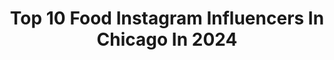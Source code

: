 ---
title: Top 10 Food Instagram Influencers In Chicago In 2024
description: >-
  Find top food Instagram influencers in Chicago in 2024. Most popular hashtags: #chicagofood #chicago #chicagofoodie #chicagofoodauthority.
platform: Instagram
hits: 293
text_top: Discover the best Instagram profiles on inBeat.
text_bottom: inBeat aggregates 293 Instagram influencers like this in Chicago, United States for you to contact.
profiles:
  - username: "emmierosenblum"
    fullname: >-
      Emmie
    bio: >-
      Family + hair + fashion + food Chicago | NY 💌
    location: "United States"
    followers: 22707
    engagement: 221
    commentsToLikes: 0.034612
    id: ck5cishuntaci0i117n2a9el5
    verified: false
    hashtags: "#photography, #fashion, #flowers, #lux"
  - username: "cai.eats.chi"
    fullname: >-
      Cailynn | Food, Travel, Lifestyle
    bio: >-
      Helping you discover your new favorite spots💕 📍Chicago (mostly) TikTok: cai.eats.chi (32k) 💌cai.eats.chi@gmail.com
    location: "United States"
    followers: 28595
    engagement: 516
    commentsToLikes: 0.105352
    id: clivw7y1o3v2t0j0848hsps3y
    verified: false
    hashtags: "#foodie, #chicagogram, #chicagobucketlist, #ootd"
  - username: "aangelaguilarr"
    fullname: >-
      Angel Aguilar
    bio: >-
      - Chicago IL | El Paso TX | tiktok @ helloangeel - social media coordinator & content creator + lifestyle & foodie 📩 angelaguilartx@gmail.com
    location: "United States"
    followers: 10567
    engagement: 3325
    commentsToLikes: 0.062390
    id: cky1amjkcf93c0j23v4k9s45s
    verified: false
    hashtags: "#relatable, #infatuationchi, #eaaats, #comedy"
  - username: "dinedolls"
    fullname: >-
      The Dine Dolls🍽
    bio: >-
      "These sweatpants are all that fit me right now." 💋🤭👯‍♀️👯‍♀️ 🍽:NYC // LA // CHI 💌: DM, tag us, #dinedolls 📬: dinedolls1@gmail.com
    location: "United States"
    followers: 30983
    engagement: 179
    commentsToLikes: 0.025475
    id: ck15ro42h8vdc0i190niczhwo
    verified: false
    hashtags: "#seafood, #bread, #foodporn, #summer"
  - username: "312craves"
    fullname: >-
      312 Craves
    bio: >-
      📍 ⒸⒽⒾⒸⒶⒼⓄ 🏙A Chicagoan with a lens and an empty stomach. 📩aweiss65@hotmail.com 🏷 #312craves 🏆𝚈𝚎𝚕𝚙 𝙴𝚕𝚒𝚝𝚎 👉Personal: @aweiss65 📸New post every 2 days
    location: "United States"
    followers: 7457
    engagement: 616
    commentsToLikes: 0.421284
    id: ck0vuw5u3mfq40i19oo36lb26
    verified: false
    hashtags: "#smallbusiness, #312food, #dessert, #explorecharleston"
  - username: "chicagofoodauthority"
    fullname: >-
      Sam Roby
    bio: >-
      OG chicago food blogger @thesantesocialclub co-founder 2025 chicago bride 👰🏻‍♀️ @sosimplysam samantha@chicagofoodauthority.com
    location: "United States"
    followers: 280714
    engagement: 85
    commentsToLikes: 0.330363
    id: ck0vva29qo7od0i19irarhm00
    verified: false
    hashtags: "#chicagoevents, #chicagopatios, #cfapartner, #chicagofoodauthority"
  - username: "plate_and_pen"
    fullname: >-
      Ashley Dee
    bio: >-
      graphic designer. food photographer. recipe developer. @foodcapturecollective member. 📍Cleveland, OH
    location: "United States"
    followers: 15722
    engagement: 299
    commentsToLikes: 0.205823
    id: ck13bfbo4v5jk0i19kbk8suss
    verified: false
    hashtags: "#bread, #grilling, #blueberry, #foodstyling"
  - username: "surelyhere"
    fullname: >-
      Shirley || Chicago Foodie
    bio: >-
      🌇: Exploring Chicago restaurants and fun activities 🍿: Reviewing snacks 🍛: Sharing homemade dishes 🎥 YouTube: surelyhere 💌: DM/email for collabs
    location: "United States"
    followers: 13018
    engagement: 833
    commentsToLikes: 0.197200
    id: cknrf79qw7glz0j237a48oxf9
    verified: false
    hashtags: "#explorechicago, #visitchicago, #chicagoeats, #chicagosushi"
  - username: "bestdatefood"
    fullname: >-
      Best Date Food | Chicago Food, News & Things To Do
    bio: >-
      📍 Chicago, IL 🍔 The Best Food, News & Things To Do in Chicago! 👇 Subscribe to our FREE Thursday newsletter!
    location: "United States"
    followers: 516115
    engagement: 827
    commentsToLikes: 0.042277
    id: ck5hlraaykpnr0i116t65d99k
    verified: false
    hashtags: "#chicagofoodie, #chicagoliving, #summerinchicago, #chi"
  - username: "likefoodchicago"
    fullname: >-
      Like Food Chicago
    bio: >-
      🤤 Food 24/7 - 365! 📍 Chicago
    location: "United States"
    followers: 130660
    engagement: 330
    commentsToLikes: 0.008896
    id: ck5zjfmt2hi2d0i14zhet6y7i
    verified: false
    hashtags: "#likefoodchicago, #hricookoff"
---
